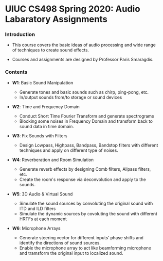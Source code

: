 # UIUC CS498 Spring 2020: Audio Labaratory Assignments

### Introduction

- This course covers the basic ideas of audio processing and wide range of techniques to create sound effects.

- Courses and assignments are designed by Professor Paris Smaragdis.

### Contents

- **W1**: Basic Sound Manipulation
    
    - Generate tones and basic sounds such as chirp, ping-pong, etc.
    - In/output sounds from/to storage or sound devices

- **W2**: Time and Frequency Domain

    - Conduct Short Time Fourier Transform and generate spectrograms
    - Blocking some noises in Frequency Domain and transform back to sound data in time domain.

- **W3**: Fix Sounds with Filters

    - Design Lowpass, Highpass, Bandpass, Bandstop filters with different techniques and apply on different type of noises.

- **W4**: Reverberation and Room Simulation

    - Generate reverb effects by designing Comb filters, Allpass filters, etc.
    - Create the room's response via deconvolution and apply to the sounds.

- **W5**: 3D Audio & Virtual Sound

  	- Simulate the sound sources by convoluting the original sound with ITD and ILD filters
  	- Simulate the dynamic sources by covoluting the sound with different HRTFs at each moment

- **W6**: Microphone Arrays

	- Generate steering vector for different inputs' phase shifts and identify the directions of sound sources.
	- Enable the microphone array to act like beamforming microphone and tramsform the original input to localized sound.




